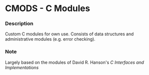 # CMODS - C Modules

### Description
Custom C modules for own use. Consists of data structures and administrative modules (e.g. error checking). 

### Note
Largely based on the modules of David R. Hanson's _C Interfaces and Implementations_ 